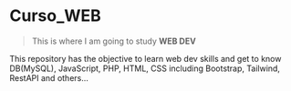 # Curso_WEB

>This is where I am going to study <b>WEB DEV</b>

This repository has the objective to learn web dev skills and get to know DB(MySQL), JavaScript, PHP, HTML, CSS including Bootstrap, Tailwind, RestAPI and others...